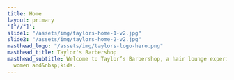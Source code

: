 ```yaml
---
title: Home
layout: primary
'["//"]': 
slide1: "/assets/img/taylors-home-1-v2.jpg"
slide2: "/assets/img/taylors-home-2-v2.jpg"
masthead_logo: "/assets/img/taylors-logo-hero.png"
masthead_title: Taylor's Barbershop
masthead_subtitle: Welcome to Taylor’s Barbershop, a hair lounge experience for men,
  women and&nbsp;kids.
---
```


